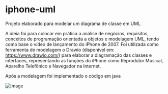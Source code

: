# iphone-uml
Projeto elaborado para modelar um diagrama de classe em UML

A ideia foi para colocar em prática a análise de negócios, requisitos, conceitos de programação orientada a objetos e modelagem UML, tendo como base o vídeo de lançamento do iPhone de 2007.
Foi utilizada como ferramenta de modelagem o Drawio (disponível em: https://www.drawio.com/) para elaborar a diagramação das classes e interfaces, representando as funções do iPhone como Reprodutor Musical, Aparelho Telefônico e Navegador na Internet.

Após a modelagem foi implementado o código em java

![image](https://github.com/user-attachments/assets/8b196b14-f354-445f-9a4a-a01b6b62eb2e)


